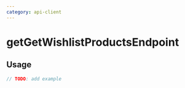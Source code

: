 ```yaml
---
category: api-client
---
```


# getGetWishlistProductsEndpoint

<!-- PLACEHOLDER_DESCRIPTION -->

## Usage

```ts
// TODO: add example
```
